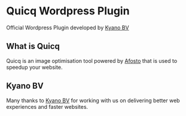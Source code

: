 # Quicq Wordpress Plugin 

Official Wordpress Plugin developed by [Kyano BV](https://kyano.app)

## What is Quicq

Quicq is an image optimisation tool powered by [Afosto](https://afosto.com) that is used to speedup your website.

## Kyano BV

Many thanks to [Kyano BV](https://kyano.app) for working with us on delivering better web experiences and faster websites.
